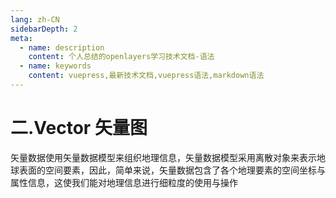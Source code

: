 ```yaml
---
lang: zh-CN
sidebarDepth: 2
meta:
  - name: description
    content: 个人总结的openlayers学习技术文档-语法
  - name: keywords
    content: vuepress,最新技术文档,vuepress语法,markdown语法
---
```


# 二.Vector 矢量图

矢量数据使用矢量数据模型来组织地理信息，矢量数据模型采用离散对象来表示地球表面的空间要素，因此，简单来说，矢量数据包含了各个地理要素的空间坐标与属性信息，这使我们能对地理信息进行细粒度的使用与操作
